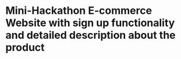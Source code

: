 # Mini-Hackathon  E-commerce Website with sign up functionality and detailed description about the product
